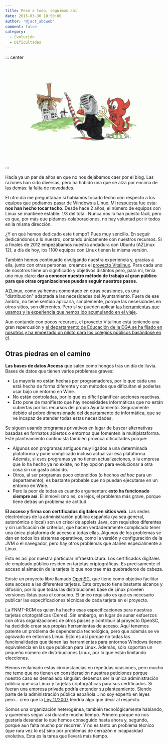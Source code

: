 ```yaml
---
title: Pese a todo, seguimos ahí
date: 2015-03-30 10:50:00
author: '@jact_abcweb'
comment: false
category:
  - Evolución
  - Dificultades
---
```


::: center
![AZLinux y sus molinos](/img/beastie-tux-quijote.jpg 'AZLinux y sus molinos')
:::

Hacía ya un par de años en que no nos dejábamos caer por el blog. Las razones han sido diversas, pero ha habido una que se alza por encima de las demás: la falta de novedades.

El otro día me preguntaban si habíamos tocado techo con respecto a los equipos que podíamos pasar de Windows a Linux. Mi respuesta fue esta: **nos han hecho tocar techo**. Desde hace 2 años, el número de equipos con Linux se mantiene estable: 1/3 del total. Nunca nos lo han puesto fácil, pero es que, por más que pidamos colaboraciones, no hay voluntad por ir todos en la misma dirección.

¿Y en qué hemos dedicado este tiempo? Pues muy sencillo. En seguir dedicándonos a lo nuestro, contando únicamente con nuestros recursos. Si a finales de 2012 empezábamos nuestra andadura con Ubuntu (AZLinux 12), a día de hoy, los 1100 equipos con Linux tienen la misma versión.

También hemos continuado divulgando nuestra experiencia y, gracias a ella, junto con otras personas, creamos el [proyecto Vitalinux](https://web.archive.org/web/20150420002829/http://www.vitalinux.org/). Para cada uno de nosotros tiene un significado y objetivos distintos pero, para mí, tenía uno muy claro: **dar a conocer nuestro método de trabajo al gran público para que otras organizaciones puedan seguir nuestros pasos**.

AZLinux, como ya hemos comentado en otras ocasiones, es una "distribución" adaptada a las necesidades del Ayuntamiento. Fuera de ese ámbito, no tiene sentido aplicarla, simplemente, porque las necesidades en otros sitios, son diferentes. Pero sí se pueden aplicar [las herramientas que usamos y la experiencia que hemos ido acumulando en el viaje](https://speakerdeck.com/jact/azlinux-vitalinux-y-paqueteria-deb).

Aun contando con pocos recursos, el proyecto Vitalinux está teniendo una gran repercusión y [el departamento de Educación de la DGA se ha fijado en nosotros y ha empezado un piloto para los colegios públicos basándose en él](https://wiki.vitalinux.educa.aragon.es/).

## Otras piedras en el camino

**Las bases de datos Access** que salen como hongos tras un día de lluvia. Bases de datos que tienen varios problemas graves:

- La mayoría no están hechas por programadores, por lo que cada una está hecha de forma diferente y con métodos que dificultan el poderlas usar bajo un entorno en Wine.
- No están controladas, por lo que es difícil planificar acciones reactivas.
- Esto pone de manifiesto que hay necesidades informáticas que no están cubiertas por los recursos del propio Ayuntamiento. Seguramente debido al pobre dimensionado del departamento de informática, que se ve incapaz de atender todas estas necesidades.

Se siguen usando programas privativos en lugar de buscar alternativas basadas en formatos abiertos o entornos que fomenten la multiplataforma. Este planteamiento continuista también provoca dificultades porque:

- Algunos son programas antiguos muy ligados a una determinada plataforma y pone complicado incluso actualizar esa plataforma. Además, si esos programas ya no tienen actualizaciones, o la empresa que lo ha hecho ya no existe, no hay opción para evolucionar a otra cosa sin un gasto añadido.
- Otros, al ser programas poco extendidos (o hechos _ad hoc_ para un departamento), es bastante probable que no puedan ejecutarse en un entorno en Wine.
- Pero la peor de todas es cuando argumentan: **esto ha funcionado siempre así**. El inmovilismo es, de lejos, el problema más grave, porque tiene detrás un problema de actitud.

**El acceso y firma con certificados digitales en sitios web**. Las sedes electrónicas de la administración pública española (ya sea general, autonómica o local) son un crisol de applets Java, con requisitos diferentes y sin unificación de criterios, que hacen verdaderamente complicado tener una única plataforma de acceso a todas ellas. Algunos de los problemas se dan en todos los sistemas operativos, como la versión y configuración de la JVM o el navegador, pero hay otros problemas que atañen especialmente a Linux.

Esto es así por nuestra particular infraestructura. Los certificados digitales de empleado público residen en tarjetas criptográficas. Es precisamente el acceso al almacén de la tarjeta lo que nos trae más quebraderos de cabeza.

Existe un proyecto libre llamado [OpenSC](https://github.com/OpenSC/OpenSC/wiki), que tiene como objetivo facilitar este acceso a las diferentes tarjetas. Este proyecto tiene bastante alcance y difusión, por lo que todas las distribuciones base de Linux proveen versiones listas para el consumo. El único requisito es que es necesario publicar las especificaciones técnicas de cada tarjeta en el proyecto.

La FNMT-RCM es quien ha hecho esas especificaciones para nuestras tarjetas criptográficas (Ceres). Sin embargo, en lugar de aunar esfuerzos con otras organizaciones de otros países y contribuir al proyecto OpenSC, ha decidido crear sus propias herramientas de acceso. Aquí tenemos patente un problema de dependencia tecnológica, pero que además se ve agravado en entornos Linux. Esto es así porque no todas las funcionalidades que tienen las herramientas para entornos Windows tienen equivalencia en las que publican para Linux. Además, sólo soportan un pequeño número de distribuciones Linux, por lo que están limitando elecciones.

Hemos reclamado estas circunstancias en repetidas ocasiones, pero mucho me temo que no tienen en consideración nuestras peticiones porque nuestro caso es demasiado singular: debemos ser la única administración pública que usa Linux y tarjetas criptográficas para sus certificados. Si fueran una empresa privada podría entender su planteamiento. Siendo parte de la administración pública española... no soy experto en leyes pero... creo que la [Ley 11/2007](http://es.wikipedia.org/wiki/Ley_de_Acceso_Electr%C3%B3nico_de_los_Ciudadanos_a_los_Servicios_P%C3%BAblicos) tendría algo que decir al respecto.

Somos una organización heterogénea, también tecnológicamente hablando, y queremos seguir así durante mucho tiempo. Primero porque no nos gustaría desandar lo que hemos conseguido hasta ahora y, segundo, porque aun falta mucho por recorrer. Y no es tanto un problema técnico (que rara vez lo es) sino por problemas de cerrazón e incapacidad evolutiva. Esta es la tarea que llevará más tiempo.
